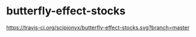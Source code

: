 # butterfly-effect-stocks
https://travis-ci.org/scipionyx/butterfly-effect-stocks.svg?branch=master
